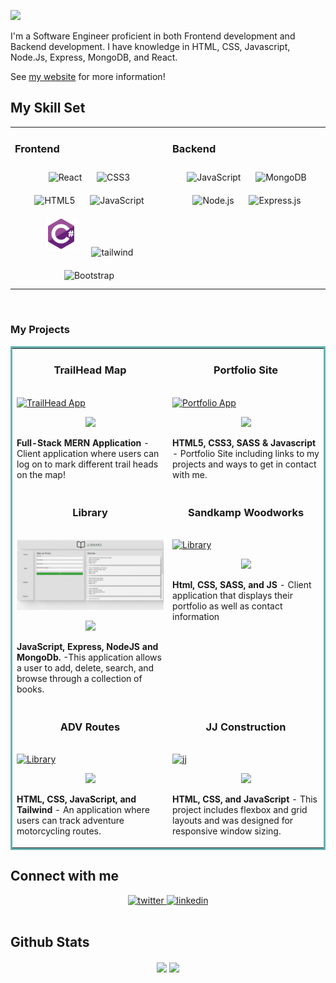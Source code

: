 
![](https://i.imgur.com/2QqqmVr.png)

I'm a Software Engineer proficient in both Frontend development and Backend development. I have knowledge in HTML, CSS, Javascript, Node.Js, Express, MongoDB, and React.

See [my website](https://lucdumas.netlify.app/) for more information!

## My Skill Set  
<table><tr><td valign="top" width="50%">

 
### Frontend  
 
<div align="center">  
<img style="margin: 10px" src="https://profilinator.rishav.dev/skills-assets/react-original-wordmark.svg" alt="React" height="50" />  
<img style="margin: 10px" src="https://profilinator.rishav.dev/skills-assets/css3-original-wordmark.svg" alt="CSS3" height="50" />  
<img style="margin: 10px" src="https://profilinator.rishav.dev/skills-assets/html5-original-wordmark.svg" alt="HTML5" height="50" />  
<img style="margin: 10px" src="https://profilinator.rishav.dev/skills-assets/javascript-original.svg" alt="JavaScript" height="50" />  
 <img style="margin: 10px" src="https://raw.githubusercontent.com/devicons/devicon/master/icons/csharp/csharp-original.svg" alt="csharp" height="50"/>
 <img style="margin: 10px" src="https://www.vectorlogo.zone/logos/tailwindcss/tailwindcss-icon.svg" alt="tailwind" height="50"/>
 <img style="margin: 10px" src="https://profilinator.rishav.dev/skills-assets/bootstrap-plain.svg"
            alt="Bootstrap" height="50" />

</div>
</td><td valign="top" width="50%">
 
### Backend  
 
<div align="center">  
<img style="margin: 10px" src="https://profilinator.rishav.dev/skills-assets/javascript-original.svg" alt="JavaScript" height="50" />  
<img style="margin: 10px" src="https://profilinator.rishav.dev/skills-assets/mongodb-original-wordmark.svg" alt="MongoDB" height="50" />  
<img style="margin: 10px" src="https://profilinator.rishav.dev/skills-assets/nodejs-original-wordmark.svg" alt="Node.js" height="50" />  
<img style="margin: 10px" src="https://profilinator.rishav.dev/skills-assets/express-original-wordmark.svg" alt="Express.js" height="50" />  
</div>


</tbody></table>
<br/>

### My Projects 

 <table bordercolor="#66b2b2">
  
  <tr>
   <td width="50%" valign="top">
      <h3 align="center">TrailHead Map</h3>
        <br />
        <a target="_blank" href="https://traily.netlify.app/">
            <img src="TrailHeads.gif" width="100%" alt="TrailHead App"/>
        </a>
        <br />
        <p align="center">
          
  <a href="https://github.com/lucdumas/Traily" target="_blank">
    <img src="https://img.shields.io/static/v1?label=|&message=REPO&color=23555f&style=plastic&logo=github&logo-color=white"/>
  </a>  
  <a href="https://github.com/lucdumas/Traily" target="_blank">
  
  </a>
      </p>
        <p><strong>Full-Stack MERN Application</strong> - Client application where users can log on to mark different trail heads on the map!</p>
    </td>
     <td width="50%" valign="top">
      <h3 align="center">Portfolio Site</h3>
        <br />
        <a target="_blank" href="https://lucdumas.netlify.app/">
            <img src="portfolio.gif" width="100%" alt="Portfolio App"/>
        </a>
        <br />
        <p align="center">
          
  <a href="https://github.com/lucdumas/portfoliosite" target="_blank">
    <img src="https://img.shields.io/static/v1?label=|&message=REPO&color=23555f&style=plastic&logo=github&logo-color=white"/>
  </a>  
  <a href="https://github.com/lucdumas/portfoliosite" target="_blank">
  
  </a>
      </p>
      <p><strong>HTML5, CSS3, SASS & Javascript</strong> - Portfolio Site including links to my projects and ways to get in contact with me.</p>
        </td>
  </tr>
  
  <tr>
    <td width="50%" valign="top">
      <h3 align="center">Library</h3>
        <br />
        <a target="_blank" href="https://library-heroku-application.herokuapp.com/">
            <img src="library.gif" width="100%" alt="Library"/>
        </a>
        <br />
        <p align="center">          
  <a href="https://github.com/lucdumas/libraryProject" target="_blank">
    <img src="https://img.shields.io/static/v1?label=|&message=REPO&color=23555f&style=plastic&logo=github&logo-color=white"/>
  </a>  
  <a href="https://github.com/lucdumas/libraryProject" target="_blank">
  </a>
      </p>
      <p><strong>JavaScript, Express, NodeJS and MongoDb.</strong> -This application allows a user to add, delete, search, and browse through a collection of books. </p>
        </td>
   <td width="50%" valign="top">
      <h3 align="center">Sandkamp Woodworks</h3>
        <br />
        <a target="_blank" href="https://sandkampwoodworks.netlify.app/">
            <img src="ts.gif" width="100%" alt="Library"/>
        </a>
        <br />
        <p align="center"> 
  <a href="https://github.com/lucdumas/SandkampWoodworks" target="_blank">
    <img src="https://img.shields.io/static/v1?label=|&message=REPO&color=23555f&style=plastic&logo=github&logo-color=white"/>
  </a>  
  <a href="https://github.com/lucdumas/SandkampWoodworks" target="_blank">
  </a>
      </p>
      <p><strong>Html, CSS, SASS, and JS</strong> - Client application that displays their portfolio as well as contact information</p>
        </td>
  </tr>
  
  <tr>
    <td width="50%" valign="top">
      <h3 align="center">ADV Routes</h3>
        <br />
        <a target="_blank" href="https://advroutes.netlify.app/">
            <img src="adv.gif" width="100%" alt="Library"/>
        </a>
        <br />
        <p align="center">
  <a href="https://github.com/lucdumas/adv_application" target="_blank">
    <img src="https://img.shields.io/static/v1?label=|&message=REPO&color=23555f&style=plastic&logo=github&logo-color=white"/>
  </a>  
  <a href="https://github.com/lucdumas/adv_application" target="_blank">
  </a>
      </p>
      <p><strong> HTML, CSS, JavaScript, and Tailwind</strong> - An application where users can track adventure motorcycling routes.</p>
        </td>
   <td width="50%" valign="top">
      <h3 align="center">JJ Construction</h3>
        <br />
        <a target="_blank" href="https://jjconstruction.netlify.app/">
            <img src="jjconstruction.gif" width="100%" alt="jj"/>
        </a>
        <br />
        <p align="center">   
  <a href="https://github.com/lucdumas/JJ-Construction" target="_blank">
    <img src="https://img.shields.io/static/v1?label=|&message=REPO&color=23555f&style=plastic&logo=github&logo-color=white"/>
  </a>  
  <a href="https://github.com/lucdumas/JJconstruction" target="_blank">
  </a>
      </p>
      <p><strong> HTML, CSS, and JavaScript </strong> - This project includes flexbox and grid layouts and was designed for responsive window sizing. </p>
        </td>
  </tr>
</table>
 

## Connect with me  

<div align="center">
<a href="https://twitter.com/LucDumas10" target="_blank">
<img src=https://img.shields.io/badge/twitter-%2300acee.svg?&style=for-the-badge&logo=twitter&logoColor=white alt=twitter />
</a>
<a href="https://www.linkedin.com/in/lucpdumas/" target="_blank">
<img src=https://img.shields.io/badge/linkedin-%231E77B5.svg?&style=for-the-badge&logo=linkedin&logoColor=white alt=linkedin  />
</a>  
</div>  
<br/>

## Github Stats  

<div align="center"><img src="https://github-readme-stats.vercel.app/api?username=lucdumas&show_icons=true&locale=en" align="center" width="40%"/>
<img src="https://github-readme-streak-stats.herokuapp.com/?user=lucdumas" align="center" width="40%"/>
</div> 
